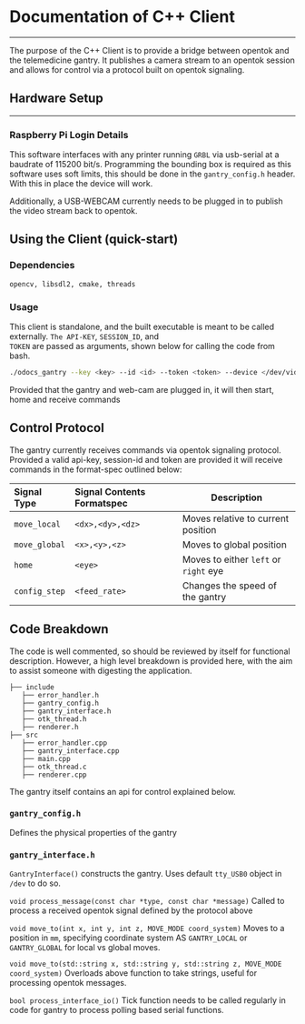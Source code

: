 # Documentation of C++ Client

---

The purpose of the C++ Client is to provide a bridge between opentok and the telemedicine gantry. It publishes a camera
stream to an opentok session and allows for control via a protocol built on opentok signaling.

## Hardware Setup

---

### Raspberry Pi Login Details


This software interfaces with any printer running `GRBL` via usb-serial at a baudrate of 115200 bit/s. Programming the
bounding box is required as this software uses soft limits, this should be done in the `gantry_config.h` header. With
this in place the device will work.

Additionally, a USB-WEBCAM currently needs to be plugged in to publish the video stream back to opentok.

## Using the Client (quick-start)
### Dependencies
`opencv, libsdl2, cmake, threads`

### Usage
This client is standalone, and the built executable is meant to be called externally. `The API-KEY`, `SESSION_ID`, and  
`TOKEN` are passed as arguments, shown below for calling the code from bash.

```bash
./odocs_gantry --key <key> --id <id> --token <token> --device </dev/videoX>
```

Provided that the gantry and web-cam are plugged in, it will then start, home and receive commands

## Control Protocol

The gantry currently receives commands via opentok signaling protocol. Provided a valid api-key, session-id and
token are provided it will receive commands in the format-spec outlined below:

| Signal Type   | Signal Contents Formatspec | Description                           |
|:--------------|:---------------------------|---------------------------------------|
| `move_local`  | `<dx>,<dy>,<dz>`           | Moves relative to current position    |
| `move_global` | `<x>,<y>,<z>`              | Moves to global position              |
| `home`        | `<eye>`                    | Moves to either `left` or `right` eye |
| `config_step` | `<feed_rate>`              | Changes the speed of the gantry       |

## Code Breakdown

The code is well commented, so should be reviewed by itself for functional description.  However, a high level 
breakdown is provided here, with the aim to assist someone with digesting the application.

 ```
├── include
    ├── error_handler.h
    ├── gantry_config.h
    ├── gantry_interface.h
    ├── otk_thread.h
    ├── renderer.h
├── src
    ├── error_handler.cpp       
    ├── gantry_interface.cpp
    ├── main.cpp
    ├── otk_thread.c
    ├── renderer.cpp
 ```
 
The gantry itself contains an api for control explained below. 

### `gantry_config.h`
Defines the physical properties of the gantry

### `gantry_interface.h`

`GantryInterface()` constructs the gantry.  Uses default `tty_USB0` object in `/dev` to do so.

`void process_message(const char *type, const char *message)` Called to process a received opentok signal defined by 
the protocol above

`void move_to(int x, int y, int z, MOVE_MODE coord_system)` Moves to a position in `mm`, specifying coordinate 
system AS `GANTRY_LOCAL` or `GANTRY_GLOBAL` for local vs global moves.

`void move_to(std::string x, std::string y, std::string z, MOVE_MODE coord_system)` Overloads above function to take 
strings, useful for processing opentok messages.

`bool process_interface_io()` Tick function needs to be called regularly in code for gantry to process polling based 
serial functions.